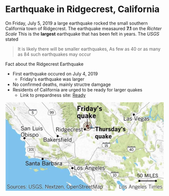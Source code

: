 # Earthquake in Ridgecrest, California

On Friday, July 5, 2019 a large earthquake rocked the small southern 
California town of Ridgecrest. The earthquake measaured **7.1** on the _Richter Scale_
This is the **largest** earthquake that has been felt in years. The _USGS_
stated 
>It is likely there will be smaller earthquakes, As few as 40 or as many as 84 such earthquakes may occur

Fact about the Ridgecrest Earthquake
* First earthquake occured on July 4, 2019
    * Friday's earthquake was larger
* No confirmed deaths, mainly structre damgage
* Residents of California are urged to be ready for larger quakes
    * Link to prepardness site: [Ready](http://ready.gov/earthquakes)

![Map_quake](quake_map.jpg)

